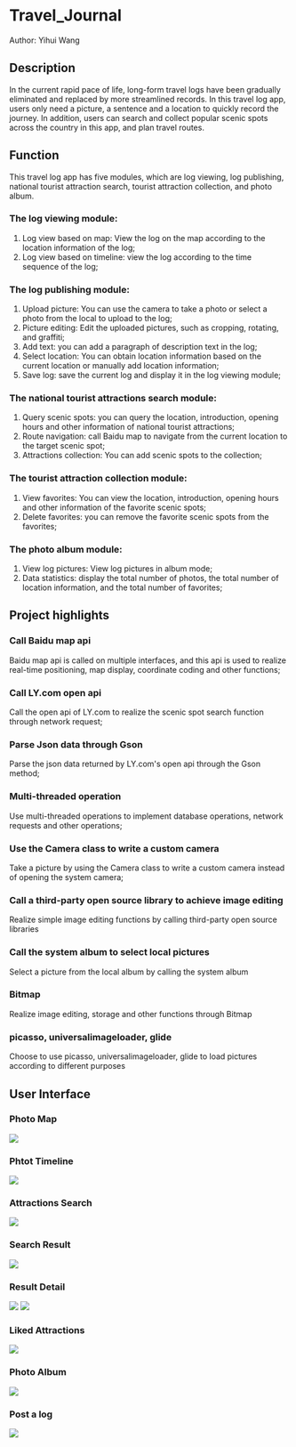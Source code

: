 # Travel_Journal
Author: Yihui Wang
## Description
In the current rapid pace of life, long-form travel logs have been gradually eliminated and replaced by more streamlined records. In this travel log app, users only need a picture, a sentence and a location to quickly record the journey. In addition, users can search and collect popular scenic spots across the country in this app, and plan travel routes.
## Function
This travel log app has five modules, which are log viewing, log publishing, national tourist attraction search, tourist attraction collection, and photo album. <br/>
### The log viewing module:
1. Log view based on map: View the log on the map according to the location information of the log;
2. Log view based on timeline: view the log according to the time sequence of the log;
### The log publishing module:
1. Upload picture: You can use the camera to take a photo or select a photo from the local to upload to the log;
2. Picture editing: Edit the uploaded pictures, such as cropping, rotating, and graffiti;
3. Add text: you can add a paragraph of description text in the log;
4. Select location: You can obtain location information based on the current location or manually add location information;
5. Save log: save the current log and display it in the log viewing module;
### The national tourist attractions search module:
1. Query scenic spots: you can query the location, introduction, opening hours and other information of national tourist attractions;
2. Route navigation: call Baidu map to navigate from the current location to the target scenic spot;
3. Attractions collection: You can add scenic spots to the collection;<br/>
### The tourist attraction collection module:
1. View favorites: You can view the location, introduction, opening hours and other information of the favorite scenic spots;
2. Delete favorites: you can remove the favorite scenic spots from the favorites;
### The photo album module:
1. View log pictures: View log pictures in album mode;
2. Data statistics: display the total number of photos, the total number of location information, and the total number of favorites;
## Project highlights
### Call Baidu map api
Baidu map api is called on multiple interfaces, and this api is used to realize real-time positioning, map display, coordinate coding and other functions;
### Call LY.com open api
Call the open api of LY.com to realize the scenic spot search function through network request;
### Parse Json data through Gson
Parse the json data returned by LY.com's open api through the Gson method;
### Multi-threaded operation
Use multi-threaded operations to implement database operations, network requests and other operations;
### Use the Camera class to write a custom camera
Take a picture by using the Camera class to write a custom camera instead of opening the system camera;
### Call a third-party open source library to achieve image editing
Realize simple image editing functions by calling third-party open source libraries
### Call the system album to select local pictures
Select a picture from the local album by calling the system album
### Bitmap
Realize image editing, storage and other functions through Bitmap
### picasso, universalimageloader, glide
Choose to use picasso, universalimageloader, glide to load pictures according to different purposes
## User Interface
### Photo Map
![](https://github.com/jameswyh/Travel_Journal_App/blob/master/Travel_UI_pic/Picture1.png)
### Phtot Timeline
![](https://github.com/jameswyh/Travel_Journal_App/blob/master/Travel_UI_pic/Picture2.png)
### Attractions Search
![](https://github.com/jameswyh/Travel_Journal_App/blob/master/Travel_UI_pic/Picture3.png)
### Search Result
![](https://github.com/jameswyh/Travel_Journal_App/blob/master/Travel_UI_pic/Picture4.png)
### Result Detail
![](https://github.com/jameswyh/Travel_Journal_App/blob/master/Travel_UI_pic/Picture5.png)
![](https://github.com/jameswyh/Travel_Journal_App/blob/master/Travel_UI_pic/Picture6.png)
### Liked Attractions
![](https://github.com/jameswyh/Travel_Journal_App/blob/master/Travel_UI_pic/Picture7.png)
### Photo Album
![](https://github.com/jameswyh/Travel_Journal_App/blob/master/Travel_UI_pic/Picture8.png)
### Post a log
![](https://github.com/jameswyh/Travel_Journal_App/blob/master/Travel_UI_pic/post.png)



